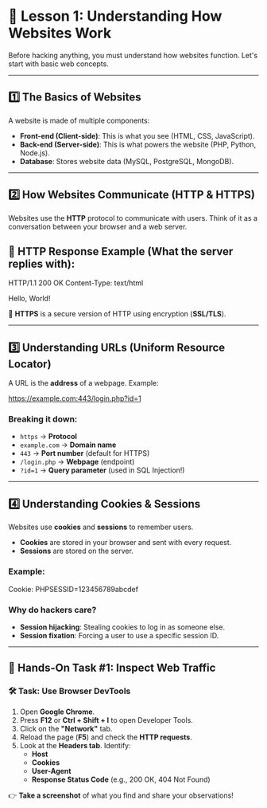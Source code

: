 # 🔹 Lesson 1: Understanding How Websites Work

Before hacking anything, you must understand how websites function. Let's start with basic web concepts.

---

## 1️⃣ The Basics of Websites
A website is made of multiple components:

- **Front-end (Client-side)**: This is what you see (HTML, CSS, JavaScript).
- **Back-end (Server-side)**: This is what powers the website (PHP, Python, Node.js).
- **Database**: Stores website data (MySQL, PostgreSQL, MongoDB).

---

## 2️⃣ How Websites Communicate (HTTP & HTTPS)
Websites use the **HTTP** protocol to communicate with users. Think of it as a conversation between your browser and a web server.

## 🔹 HTTP Response Example (What the server replies with):

HTTP/1.1 200 OK
Content-Type: text/html
<html>
  <body>Hello, World!</body>
</html>

🔹 **HTTPS** is a secure version of HTTP using encryption (**SSL/TLS**).

---

## 3️⃣ Understanding URLs (Uniform Resource Locator)

A URL is the **address** of a webpage. Example:

https://example.com:443/login.php?id=1

### Breaking it down:
- `https` → **Protocol**
- `example.com` → **Domain name**
- `443` → **Port number** (default for HTTPS)
- `/login.php` → **Webpage** (endpoint)
- `?id=1` → **Query parameter** (used in SQL Injection!)

---

## 4️⃣ Understanding Cookies & Sessions

Websites use **cookies** and **sessions** to remember users.

- **Cookies** are stored in your browser and sent with every request.
- **Sessions** are stored on the server.

### Example:
Cookie: PHPSESSID=123456789abcdef

### Why do hackers care?
- **Session hijacking**: Stealing cookies to log in as someone else.
- **Session fixation**: Forcing a user to use a specific session ID.

---

## 🔹 Hands-On Task #1: Inspect Web Traffic

### 🛠️ Task: Use Browser DevTools

1. Open **Google Chrome**.
2. Press **F12** or **Ctrl + Shift + I** to open Developer Tools.
3. Click on the **"Network"** tab.
4. Reload the page (**F5**) and check the **HTTP requests**.
5. Look at the **Headers tab**. Identify:
   - **Host**
   - **Cookies**
   - **User-Agent**
   - **Response Status Code** (e.g., 200 OK, 404 Not Found)

👉 **Take a screenshot** of what you find and share your observations!

